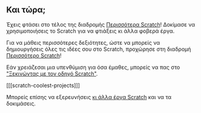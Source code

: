 ## Και τώρα;

Έχεις φτάσει στο τέλος της διαδρομής [Περισσότερα Scratch](https://projects.raspberrypi.org/en/pathways/more-scratch)! Δοκίμασε να χρησιμοποιήσεις το Scratch για να φτιάξεις κι άλλα φοβερά έργα.

Για να μάθεις περισσότερες δεξιότητες, ώστε να μπορείς να δημιουργήσεις όλες τις ιδέες σου στο Scratch, προχώρησε στη διαδρομή [Περισσότερο Scratch](https://projects.raspberrypi.org/en/pathways/further-scratch)!

Εάν χρειάζεσαι μια υπενθύμιση για όσα έμαθες, μπορείς να πας στο ["Ξεκινώντας με τον οδηγό Scratch"](https://projects.raspberrypi.org/en/projects/getting-started-scratch).

[[[scratch-coolest-projects]]]

Μπορείς επίσης να εξερευνήσεις [κι άλλα έργα Scratch](https://projects.raspberrypi.org/en/projects?software%5B%5D=scratch&curriculum%5B%5D=%201) και να τα δοκιμάσεις.

